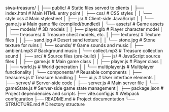siwa-treasure/
│
├── public/                  # Static files served to clients
│   ├── index.html           # Main HTML entry point
│   ├── css/                 # CSS styles
│   │   └── style.css        # Main stylesheet
│   ├── js/                  # Client-side JavaScript
│   │   └── game.js          # Main game file (compiled/bundled)
│   └── assets/              # Game assets
│       ├── models/          # 3D models
│       │   ├── player.glb   # Player character model
│       │   └── treasures/   # Treasure chest models, etc.
│       ├── textures/        # Texture files
│       │   ├── sand.jpg     # Desert sand texture
│       │   └── stone.jpg    # Stone texture for ruins
│       └── sounds/          # Game sounds and music
│           ├── ambient.mp3  # Background music
│           └── collect.mp3  # Treasure collection sound
│
├── src/                     # Source files (pre-build)
│   ├── js/                  # JavaScript source files
│   │   ├── game.js          # Main game class
│   │   ├── player.js        # Player class
│   │   ├── world.js         # World generation
│   │   └── multiplayer.js   # Multiplayer functionality
│   └── components/          # Reusable components
│       ├── treasures.js     # Treasure handling
│       └── ui.js            # User interface elements
│
├── server/                  # Server-side code
│   ├── server.js            # Main server file
│   └── gameState.js         # Server-side game state management
│
├── package.json             # Project dependencies and scripts
├── vite.config.js        # Webpack configuration
├── README.md                # Project documentation
└── STRUCTURE.md             # Directory structure 